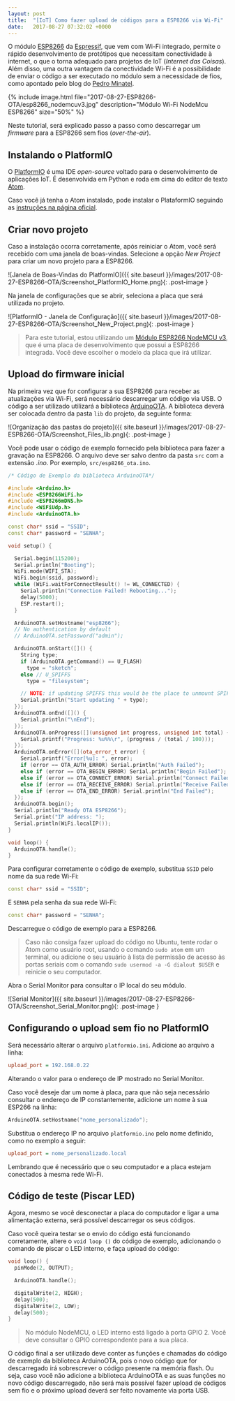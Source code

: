 ```yaml
---
layout: post
title:  "[IoT] Como fazer upload de códigos para a ESP8266 via Wi-Fi"
date:   2017-08-27 07:32:02 +0000
---
```


O módulo [ESP8266](https://www.embarcados.com.br/modulo-esp8266/) da [Espressif](http://espressif.com/en), que vem com Wi-Fi integrado, permite o rápido desenvolvimento de protótipos que necessitam conectividade à internet, o que o torna adequado para projetos de IoT (_Internet das Coisas_). Além disso, uma outra vantagem da conectividade Wi-Fi é a possibilidade de enviar o código a ser executado no módulo sem a necessidade de fios, como apontado pelo blog do [Pedro Minatel](http://pedrominatel.com.br/pt/esp8266/ota-como-programar-o-esp8266-pelo-wifi-no-platformio/).

{% include image.html file="2017-08-27-ESP8266-OTA/esp8266_nodemcuv3.jpg" description="Módulo Wi-Fi NodeMcu ESP8266" size="50%" %}
<!-- ![NodeMcu ESP8266]({{ site.baseurl }}/images/2017-08-27-ESP8266-OTA/esp8266_nodemcuv3.jpg){: .post-image } -->


Neste tutorial, será explicado passo a passo como descarregar um _firmware_ para a ESP8266 sem fios (_over-the-air_).

## Instalando o PlatformIO

O [PlatformIO](http://platformio.org/) é uma IDE _open-source_ voltado para o desenvolvimento de aplicações IoT. É desenvolvida em Python e roda em cima do editor de texto [Atom](https://atom.io/).

Caso você já tenha o Atom instalado, pode instalar o PlataformIO seguindo as [instruções na página oficial](http://platformio.org/get-started/ide?install=atom).

## Criar novo projeto

Caso a instalação ocorra corretamente, após reiniciar o Atom, você será recebido com uma janela de boas-vindas. Selecione a opção _New Project_ para criar um novo projeto para a ESP8266.

![Janela de Boas-Vindas do PlatformIO]({{ site.baseurl }}/images/2017-08-27-ESP8266-OTA/Screenshot_PlatformIO_Home.png){: .post-image }

Na janela de configurações que se abrir, seleciona a placa que será utilizada no projeto.

![PlatformIO - Janela de Configuração]({{ site.baseurl }}/images/2017-08-27-ESP8266-OTA/Screenshot_New_Project.png){: .post-image }

> Para este tutorial, estou utilizando um [Módulo ESP8266 NodeMCU v3](https://www.filipeflop.com/produto/modulo-wifi-esp8266-nodemcu-esp-12/), que é uma placa de desenvolvimento que possui a ESP8266 integrada. Você deve escolher o modelo da placa que irá utilizar.

## Upload do firmware inicial

Na primeira vez que for configurar a sua ESP8266 para receber as atualizações via Wi-Fi, será necessário descarregar um código via USB. O código a ser utilizado utilizará a biblioteca [ArduinoOTA](https://github.com/esp8266/Arduino/tree/master/libraries/ArduinoOTA). A biblioteca deverá ser colocada dentro da pasta ``lib`` do projeto, da seguinte forma:

![Organização das pastas do projeto]({{ site.baseurl }}/images/2017-08-27-ESP8266-OTA/Screenshot_Files_lib.png){: .post-image }

Você pode usar o código de exemplo fornecido pela biblioteca para fazer a gravação na ESP8266. O arquivo deve ser salvo dentro da pasta ``src`` com a extensão _.ino_. Por exemplo, ``src/esp8266_ota.ino``.

```c++
/* Código de Exemplo da biblioteca ArduinoOTA*/

#include <Arduino.h>
#include <ESP8266WiFi.h>
#include <ESP8266mDNS.h>
#include <WiFiUdp.h>
#include <ArduinoOTA.h>

const char* ssid = "SSID";
const char* password = "SENHA";

void setup() {

  Serial.begin(115200);
  Serial.println("Booting");
  WiFi.mode(WIFI_STA);
  WiFi.begin(ssid, password);
  while (WiFi.waitForConnectResult() != WL_CONNECTED) {
    Serial.println("Connection Failed! Rebooting...");
    delay(5000);
    ESP.restart();
  }

  ArduinoOTA.setHostname("esp8266");
  // No authentication by default
  // ArduinoOTA.setPassword("admin");

  ArduinoOTA.onStart([]() {
    String type;
    if (ArduinoOTA.getCommand() == U_FLASH)
      type = "sketch";
    else // U_SPIFFS
      type = "filesystem";

    // NOTE: if updating SPIFFS this would be the place to unmount SPIFFS using SPIFFS.end()
    Serial.println("Start updating " + type);
  });
  ArduinoOTA.onEnd([]() {
    Serial.println("\nEnd");
  });
  ArduinoOTA.onProgress([](unsigned int progress, unsigned int total) {
    Serial.printf("Progress: %u%%\r", (progress / (total / 100)));
  });
  ArduinoOTA.onError([](ota_error_t error) {
    Serial.printf("Error[%u]: ", error);
    if (error == OTA_AUTH_ERROR) Serial.println("Auth Failed");
    else if (error == OTA_BEGIN_ERROR) Serial.println("Begin Failed");
    else if (error == OTA_CONNECT_ERROR) Serial.println("Connect Failed");
    else if (error == OTA_RECEIVE_ERROR) Serial.println("Receive Failed");
    else if (error == OTA_END_ERROR) Serial.println("End Failed");
  });
  ArduinoOTA.begin();
  Serial.println("Ready OTA ESP8266");
  Serial.print("IP address: ");
  Serial.println(WiFi.localIP());
}

void loop() {
  ArduinoOTA.handle();
}
```

Para configurar corretamente o código de exemplo, substitua ``SSID`` pelo nome da sua rede Wi-Fi:

```c++
const char* ssid = "SSID";
```

E ``SENHA`` pela senha da sua rede Wi-Fi:

```c++
const char* password = "SENHA";
```

Descarregue o código de exemplo para a ESP8266.

> Caso não consiga fazer upload do código no Ubuntu, tente rodar o Atom como usuário root, usando o comando ``sudo atom`` em um terminal, ou adicione o seu usuário à lista de permissão de acesso às portas seriais com o comando ``sudo usermod -a -G dialout $USER`` e reinicie o seu computador.

Abra o Serial Monitor para consultar o IP local do seu módulo.

![Serial Monitor]({{ site.baseurl }}/images/2017-08-27-ESP8266-OTA/Screenshot_Serial_Monitor.png){: .post-image }

## Configurando o upload sem fio no PlatformIO

Será necessário alterar o arquivo ``platformio.ini``. Adicione ao arquivo a linha:

```ini
upload_port = 192.168.0.22
```

Alterando o valor para o endereço de IP mostrado no Serial Monitor.

Caso você deseje dar um nome à placa, para que não seja necessário consultar o endereço de IP constantemente, adicione um nome à sua ESP266 na linha:

```c++
ArduinoOTA.setHostname("nome_personalizado");
```

Substitua o endereço IP no arquivo ``platformio.ino`` pelo nome definido, como no exemplo a seguir:

```ini
upload_port = nome_personalizado.local
```

Lembrando que é necessário que o seu computador e a placa estejam conectados à mesma rede Wi-Fi.

## Código de teste (Piscar LED)

Agora, mesmo se você desconectar a placa do computador e ligar a uma alimentação externa, será possível descarregar os seus códigos.

Caso você queira testar se o envio do código está funcionando corretamente, altere o ``void loop ()`` do código de exemplo, adicionando o comando de piscar o LED interno, e faça upload do código:

```c++
void loop() {
  pinMode(2, OUTPUT);

  ArduinoOTA.handle();

  digitalWrite(2, HIGH);
  delay(500);
  digitalWrite(2, LOW);
  delay(500);
}
```

> No módulo NodeMCU, o LED interno está ligado à porta GPIO 2. Você deve consultar o GPIO correspondente para a sua placa.

O código final a ser utilizado deve conter as funções e chamadas do código de exemplo da biblioteca ArduinoOTA, pois o novo código que for descarregado irá sobrescrever o código presente na memória flash. Ou seja, caso você não adicione a biblioteca ArduinoOTA e as suas funções no novo código descarregado, não será mais possível fazer upload de códigos sem fio e o próximo upload deverá ser feito novamente via porta USB.